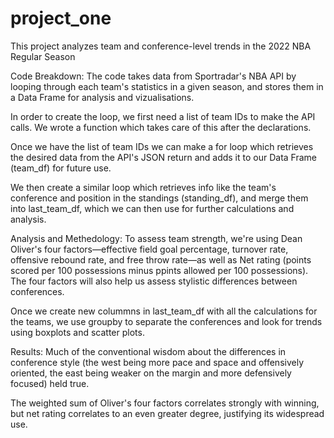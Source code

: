 # project_one
This project analyzes team and conference-level trends in the 2022 NBA Regular Season

Code Breakdown:
The code takes data from Sportradar's NBA API by looping through each team's statistics in a given season, and stores them in a Data Frame for analysis and vizualisations.

In order to create the loop, we first need a list of team IDs to make the API calls. We wrote a function which takes care of this after the declarations.

Once we have the list of team IDs we can make a for loop which retrieves the desired data from the API's JSON return and adds it to our Data Frame (team_df) for future use.

We then create a similar loop which retrieves info like the team's conference and position in the standings (standing_df), and merge them into last_team_df, which we can then use for further calculations and analysis.

Analysis and Methedology:
To assess team strength, we're using Dean Oliver's four factors—effective field goal percentage, turnover rate, offensive rebound rate, and free throw rate—as well as Net rating (points scored per 100 possessions minus ppints allowed per 100 possessions). The four factors will also help us assess stylistic differences between conferences.

Once we create new colummns in last_team_df with all the calculations for the teams, we use groupby to separate the conferences and look for trends using boxplots and scatter plots.

Results:
Much of the conventional wisdom about the differences in conference style (the west being more pace and space and offensively oriented, the east being weaker on the margin and more defensively focused) held true.

The weighted sum of Oliver's four factors correlates strongly with winning, but net rating correlates to an even greater degree, justifying its widespread use.
